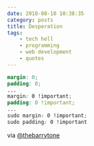```yaml
---
date: 2018-08-10 10:38:35
category: posts
title: Desperation
tags:
    - tech hell
    - programming
    - web development
    - quotes
---
```


```scss
margin: 0;
padding: 0;
...
margin: 0 !important;
padding: 0 !important;
...
sudo margin: 0 !important;
sudo padding: 0 !important
```

via [@thebarrytone](https://twitter.com/thebarrytone/status/519520374858317825)
